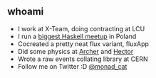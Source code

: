 ##  whoami

- I work at X-Team, doing contracting at LCU
- I run a [biggest Haskell
    meetup](http://www.meetup.com/Monadic-Warsaw/) in Poland
- Cocreated a pretty neat flux variant, fluxApp
- Did some physics at [Archer](http://www.archer.ac.uk/) and
    [Hector](http://www.hector.ac.uk/)
- Wrote a raw events collating library at CERN
- Follow me on Twitter :D [@monad_cat](https://twitter.com/monad_cat)
